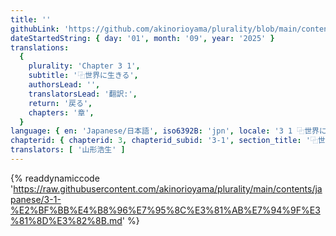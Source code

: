 ```yaml
---
title: ''
githubLink: 'https://github.com/akinorioyama/plurality/blob/main/contents/japanese/3-1-%E2%BF%BB%E4%B8%96%E7%95%8C%E3%81%AB%E7%94%9F%E3%81%8D%E3%82%8B.md'
dateStartedString: { day: '01', month: '09', year: '2025' }
translations:
  {
    plurality: 'Chapter 3 1',
    subtitle: '⿻世界に生きる',
    authorsLead: '',
    translatorsLead: '翻訳:',
    return: '戻る',
    chapters: '章',
  }
language: { en: 'Japanese/日本語', iso6392B: 'jpn', locale: '3 1 ⿻世界に生きる' }
chapterid: { chapterid: 3, chapterid_subid: '3-1', section_title: '⿻世界に生きる' }
translators: [ '山形浩生' ]
---
```

{% readdynamiccode 'https://raw.githubusercontent.com/akinorioyama/plurality/main/contents/japanese/3-1-%E2%BF%BB%E4%B8%96%E7%95%8C%E3%81%AB%E7%94%9F%E3%81%8D%E3%82%8B.md' %}
